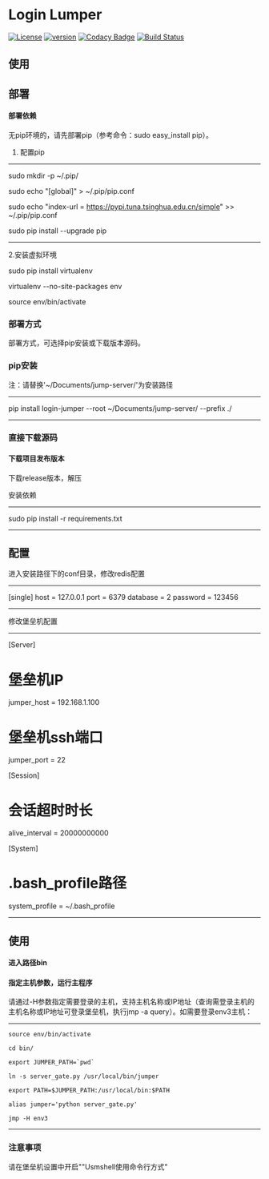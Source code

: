 # Login Lumper

[![License](https://img.shields.io/badge/License-Apache%202.0-blue.svg)](http://github.com/hhyo/archery/blob/master/LICENSE)
[![version](https://img.shields.io/badge/python-3.7.5-blue.svg)](https://www.python.org/downloads/release/python-375/)
[![Codacy Badge](https://api.codacy.com/project/badge/Grade/5c735378085b404caf09a441238ad034)](https://www.codacy.com/manual/sunnywalden/login-jumper?utm_source=github.com&amp;utm_medium=referral&amp;utm_content=sunnywalden/login-jumper&amp;utm_campaign=Badge_Grade)
[![Build Status](https://travis-ci.org/sunnywalden/login-jumper.svg?branch=master)](https://travis-ci.org/sunnywalden/login-jumper)

## 使用


## 部署

#### 部署依赖

无pip环境的，请先部署pip（参考命令：sudo easy_install pip）。

1. 配置pip

---

sudo mkdir -p ~/.pip/
        
sudo echo "[global]" > ~/.pip/pip.conf
    
sudo echo "index-url = https://pypi.tuna.tsinghua.edu.cn/simple" >> ~/.pip/pip.conf

sudo pip install --upgrade pip

---

2.安装虚拟环境

sudo pip install virtualenv

virtualenv --no-site-packages env

source env/bin/activate

### 部署方式 

部署方式，可选择pip安装或下载版本源码。

### pip安装

注：请替换'~/Documents/jump-server/'为安装路径

---

pip install login-jumper --root ~/Documents/jump-server/ --prefix ./

---

### 直接下载源码

#### 下载项目发布版本

下载release版本，解压

安装依赖

---

sudo pip install -r requirements.txt

---


## 配置

进入安装路径下的conf目录，修改redis配置

---

[single]
host = 127.0.0.1
port = 6379
database = 2
password = 123456

---

修改堡垒机配置

---

[Server]
# 堡垒机IP
jumper_host = 192.168.1.100
# 堡垒机ssh端口
jumper_port = 22

[Session]
# 会话超时时长
alive_interval = 20000000000

[System]
# .bash_profile路径
system_profile = ~/.bash_profile

---

## 使用

#### 进入路径bin

#### 指定主机参数，运行主程序

请通过-H参数指定需要登录的主机，支持主机名称或IP地址（查询需登录主机的主机名称或IP地址可登录堡垒机，执行jmp -a query）。如需要登录env3主机：

---
    source env/bin/activate
    
    cd bin/
    
    export JUMPER_PATH=`pwd`
    
    ln -s server_gate.py /usr/local/bin/jumper
    
    export PATH=$JUMPER_PATH:/usr/local/bin:$PATH

    alias jumper='python server_gate.py'
    
    jmp -H env3

---


### 注意事项

请在堡垒机设置中开启""Usmshell使用命令行方式"

